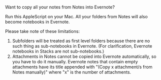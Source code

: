 Want to copy all your notes from Notes into Evernote?

Run this AppleScript on your Mac.
All your folders from Notes will also become notebooks in Evernote.

Please take note of these limitations:
1. Subfolders will be treated as first level folders because there are no such thing as sub-notebooks in Evernote. (For clarification, Evernote notebooks in Stacks are not sub-notebooks.)
2. Attachments in Notes cannot be copied into Evernote automatically, so you have to do it manually. Evernote notes that contain empty attachments have its title appended with "(Copy x attachment/s from Notes manually)" where "x" is the number of attachments.
